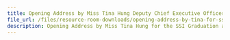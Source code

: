 ```yaml
---
title: Opening Address by Miss Tina Hung Deputy Chief Executive Officer of the National Council Of Social Service (NCSS) at the Social Service Institute Graduation and Awards Ceremony 2015
file_url: /files/resource-room-downloads/opening-address-by-tina-for-ssi-graduation-and-awards-ceremony_19sep2015.pdf
description: Opening Address by Miss Tina Hung for the SSI Graduation and Awards Ceremony 2015.
---
```

